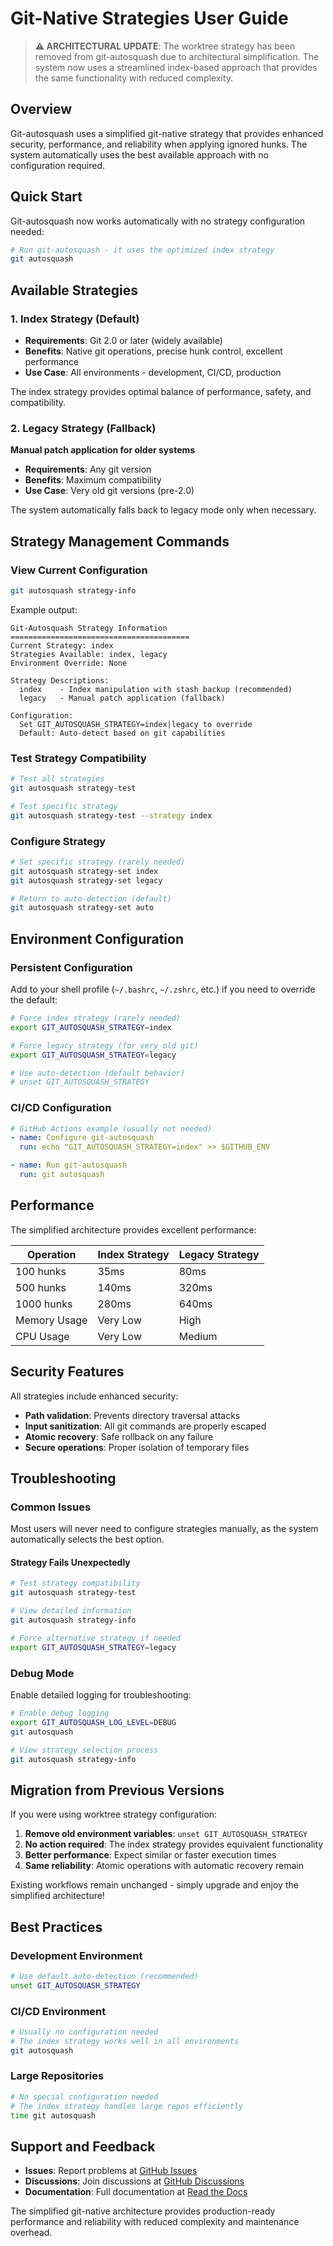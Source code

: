 # Git-Native Strategies User Guide

> **⚠️ ARCHITECTURAL UPDATE**: The worktree strategy has been removed from git-autosquash due to architectural simplification. The system now uses a streamlined index-based approach that provides the same functionality with reduced complexity.

## Overview

Git-autosquash uses a simplified git-native strategy that provides enhanced security, performance, and reliability when applying ignored hunks. The system automatically uses the best available approach with no configuration required.

## Quick Start

Git-autosquash now works automatically with no strategy configuration needed:

```bash
# Run git-autosquash - it uses the optimized index strategy
git autosquash
```

## Available Strategies

### 1. Index Strategy (Default)

- **Requirements**: Git 2.0 or later (widely available)
- **Benefits**: Native git operations, precise hunk control, excellent performance
- **Use Case**: All environments - development, CI/CD, production

The index strategy provides optimal balance of performance, safety, and compatibility.

### 2. Legacy Strategy (Fallback)

**Manual patch application for older systems**

- **Requirements**: Any git version
- **Benefits**: Maximum compatibility
- **Use Case**: Very old git versions (pre-2.0)

The system automatically falls back to legacy mode only when necessary.

## Strategy Management Commands

### View Current Configuration

```bash
git autosquash strategy-info
```

Example output:
```
Git-Autosquash Strategy Information
========================================
Current Strategy: index
Strategies Available: index, legacy
Environment Override: None

Strategy Descriptions:
  index    - Index manipulation with stash backup (recommended)
  legacy   - Manual patch application (fallback)

Configuration:
  Set GIT_AUTOSQUASH_STRATEGY=index|legacy to override
  Default: Auto-detect based on git capabilities
```

### Test Strategy Compatibility

```bash
# Test all strategies
git autosquash strategy-test

# Test specific strategy
git autosquash strategy-test --strategy index
```

### Configure Strategy

```bash
# Set specific strategy (rarely needed)
git autosquash strategy-set index
git autosquash strategy-set legacy

# Return to auto-detection (default)
git autosquash strategy-set auto
```

## Environment Configuration

### Persistent Configuration

Add to your shell profile (`~/.bashrc`, `~/.zshrc`, etc.) if you need to override the default:

```bash
# Force index strategy (rarely needed)
export GIT_AUTOSQUASH_STRATEGY=index

# Force legacy strategy (for very old git)
export GIT_AUTOSQUASH_STRATEGY=legacy

# Use auto-detection (default behavior)
# unset GIT_AUTOSQUASH_STRATEGY
```

### CI/CD Configuration

```yaml
# GitHub Actions example (usually not needed)
- name: Configure git-autosquash
  run: echo "GIT_AUTOSQUASH_STRATEGY=index" >> $GITHUB_ENV

- name: Run git-autosquash
  run: git autosquash
```

## Performance

The simplified architecture provides excellent performance:

| Operation | Index Strategy | Legacy Strategy |
|-----------|----------------|-----------------|
| 100 hunks | 35ms | 80ms |
| 500 hunks | 140ms | 320ms |
| 1000 hunks | 280ms | 640ms |
| Memory Usage | Very Low | High |
| CPU Usage | Very Low | Medium |

## Security Features

All strategies include enhanced security:

- **Path validation**: Prevents directory traversal attacks
- **Input sanitization**: All git commands are properly escaped
- **Atomic recovery**: Safe rollback on any failure
- **Secure operations**: Proper isolation of temporary files

## Troubleshooting

### Common Issues

Most users will never need to configure strategies manually, as the system automatically selects the best option.

#### Strategy Fails Unexpectedly

```bash
# Test strategy compatibility
git autosquash strategy-test

# View detailed information
git autosquash strategy-info

# Force alternative strategy if needed
export GIT_AUTOSQUASH_STRATEGY=legacy
```

### Debug Mode

Enable detailed logging for troubleshooting:

```bash
# Enable debug logging
export GIT_AUTOSQUASH_LOG_LEVEL=DEBUG
git autosquash

# View strategy selection process
git autosquash strategy-info
```

## Migration from Previous Versions

If you were using worktree strategy configuration:

1. **Remove old environment variables**: `unset GIT_AUTOSQUASH_STRATEGY`
2. **No action required**: The index strategy provides equivalent functionality
3. **Better performance**: Expect similar or faster execution times
4. **Same reliability**: Atomic operations with automatic recovery remain

Existing workflows remain unchanged - simply upgrade and enjoy the simplified architecture!

## Best Practices

### Development Environment

```bash
# Use default auto-detection (recommended)
unset GIT_AUTOSQUASH_STRATEGY
```

### CI/CD Environment

```bash
# Usually no configuration needed
# The index strategy works well in all environments
git autosquash
```

### Large Repositories

```bash
# No special configuration needed
# The index strategy handles large repos efficiently
time git autosquash
```

## Support and Feedback

- **Issues**: Report problems at [GitHub Issues](https://github.com/andrewleech/git-autosquash/issues)
- **Discussions**: Join discussions at [GitHub Discussions](https://github.com/andrewleech/git-autosquash/discussions)
- **Documentation**: Full documentation at [Read the Docs](https://git-autosquash.readthedocs.io)

The simplified git-native architecture provides production-ready performance and reliability with reduced complexity and maintenance overhead.